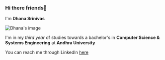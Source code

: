### Hi there friends👋

I'm **Dhana Srinivas**


![Dhana's image](https://www.icloud.com/sharedalbum/#B17JtdOXm2UF3yR)

I'm in my *third year* of studies towards a bachelor's in **Computer Science & Systems Engineering** at **Andhra University**

You can reach me through LinkedIn [here](https://in.linkedin.com/in/dhana-srinivas-panniru-234374203?original_referer=https%3A%2F%2Fwww.google.com%2F)


<!--
**DhanaSrinivas/DhanaSrinivas** is a ✨ _special_ ✨ repository because its `README.md` (this file) appears on your GitHub profile.

Here are some ideas to get you started:

- 🔭 I’m currently working on ...
- 🌱 I’m currently learning ...
- 👯 I’m looking to collaborate on ...
- 🤔 I’m looking for help with ...
- 💬 Ask me about ...
- 📫 How to reach me: ...
- 😄 Pronouns: ...
- ⚡ Fun fact: ...
-->
